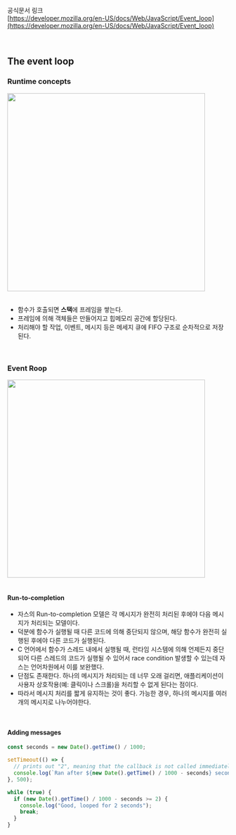 공식문서 링크<br/>
[https://developer.mozilla.org/en-US/docs/Web/JavaScript/Event_loop](https://developer.mozilla.org/en-US/docs/Web/JavaScript/Event_loop)

<br/>

## The event loop

### Runtime concepts

<img src="https://github.com/suojae3/javascript_docs/assets/126137760/ce0fa8f1-fdf9-4721-8dcb-e129655f0b6d" width="450">

<br/>
<br/>

- 함수가 호출되면 **스택**에 프레임을 쌓는다.
- 프레임에 의해 객체들은 만들어지고 힙메모리 공간에 할당된다.
- 처리해야 할 작업, 이벤트, 메시지 등은 메세지 큐에 FIFO 구조로 순차적으로 저장된다.

<br/>

### Event Roop

<img src="https://github.com/suojae3/javascript_docs/assets/126137760/a66d4081-952c-40b0-8ab8-1191fcfe52e7" width="450">

<br/>
<br/>

#### Run-to-completion
- 자스의 Run-to-completion 모델은 각 메시지가 완전히 처리된 후에야 다음 메시지가 처리되는 모델이다.
- 덕분에 함수가 실행될 때 다른 코드에 의해 중단되지 않으며, 해당 함수가 완전히 실행된 후에야 다른 코드가 실행된다.
- C 언어에서 함수가 스레드 내에서 실행될 때, 런타임 시스템에 의해 언제든지 중단되어 다른 스레드의 코드가 실행될 수 있어서 race condition 발생할 수 있는데 자스는 언어차원에서 이를 보완했다.
- 단점도 존재한다. 하나의 메시지가 처리되는 데 너무 오래 걸리면, 애플리케이션이 사용자 상호작용(예: 클릭이나 스크롤)을 처리할 수 없게 된다는 점이다.
- 따라서 메시지 처리를 짧게 유지하는 것이 좋다. 가능한 경우, 하나의 메시지를 여러 개의 메시지로 나누어야한다.

<br/>

#### Adding messages

```javascript
const seconds = new Date().getTime() / 1000;

setTimeout(() => {
  // prints out "2", meaning that the callback is not called immediately after 500 milliseconds.
  console.log(`Ran after ${new Date().getTime() / 1000 - seconds} seconds`);
}, 500);

while (true) {
  if (new Date().getTime() / 1000 - seconds >= 2) {
    console.log("Good, looped for 2 seconds");
    break;
  }
}
```








